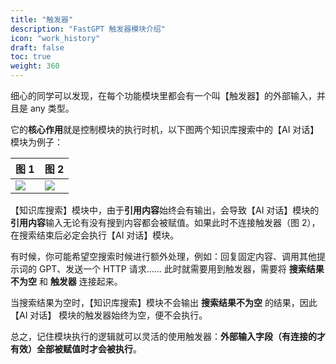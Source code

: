 ```yaml
---
title: "触发器"
description: "FastGPT 触发器模块介绍"
icon: "work_history"
draft: false
toc: true
weight: 360
---
```


细心的同学可以发现，在每个功能模块里都会有一个叫【触发器】的外部输入，并且是 any 类型。

它的**核心作用**就是控制模块的执行时机，以下图两个知识库搜索中的【AI 对话】模块为例子：

| 图 1                         | 图 2                         |
| ---------------------------- | ---------------------------- |
| ![](/imgs/trigger1.png) | ![](/imgs/trigger2.png) |

【知识库搜索】模块中，由于**引用内容**始终会有输出，会导致【AI 对话】模块的**引用内容**输入无论有没有搜到内容都会被赋值。如果此时不连接触发器（图 2），在搜索结束后必定会执行【AI 对话】模块。

有时候，你可能希望空搜索时候进行额外处理，例如：回复固定内容、调用其他提示词的 GPT、发送一个 HTTP 请求…… 此时就需要用到触发器，需要将 **搜索结果不为空** 和 **触发器** 连接起来。

当搜索结果为空时，【知识库搜索】模块不会输出 **搜索结果不为空** 的结果，因此 【AI 对话】 模块的触发器始终为空，便不会执行。

总之，记住模块执行的逻辑就可以灵活的使用触发器：**外部输入字段（有连接的才有效）全部被赋值时才会被执行**。
